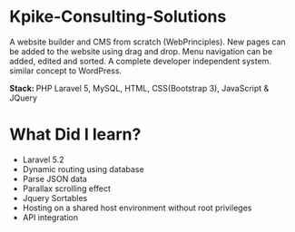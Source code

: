 # Kpike-Consulting-Solutions
<p>A website builder and CMS from scratch (WebPrinciples). New pages can be added to the website using drag and drop. Menu navigation can be added, edited and sorted. A complete developer independent system. similar concept to WordPress.</p>
<p>
    <strong>Stack: </strong>
    <span>PHP Laravel 5, MySQL, HTML, CSS(Bootstrap 3), JavaScript & JQuery</span>
</p>
<h1>What Did I learn?</h1>  
<ul>
    <li>Laravel 5.2</li>
    <li>Dynamic routing using database</li>
    <li>Parse JSON data</li>
    <li>Parallax scrolling effect</li>
    <li>Jquery Sortables</li>
    <li>Hosting on a shared host environment without root privileges</li>
    <li>API integration</li>
</ul>
